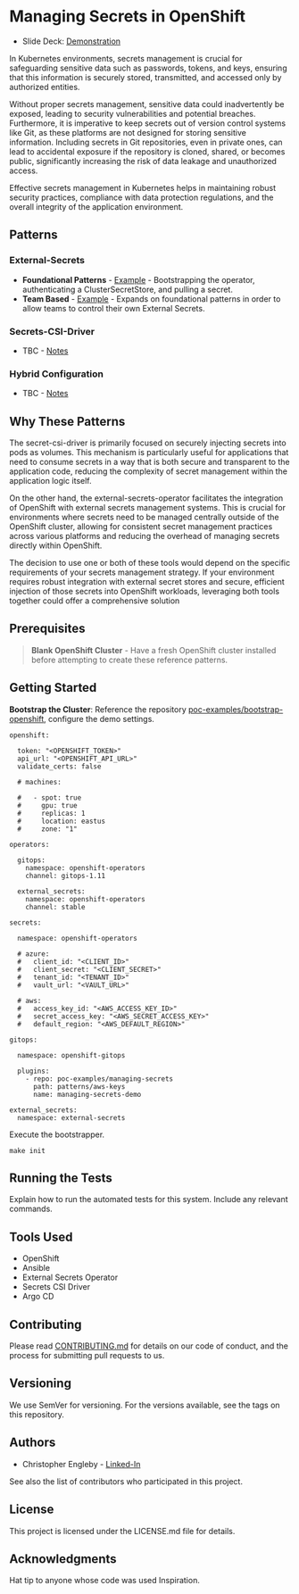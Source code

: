 # Managing Secrets in OpenShift

- Slide Deck: [Demonstration](https://docs.google.com/presentation/d/17zfCQTKKynqM6dPdprr5_7CHdMGJiaZQ_3Ft_Gqog5Q/view)
<!-- - Demonstration: [Teams Based External Secrets](https://www.youtube.com/) -->

In Kubernetes environments, secrets management is crucial for safeguarding sensitive data such as passwords, tokens, and keys, ensuring that this information is securely stored, transmitted, and accessed only by authorized entities. 

Without proper secrets management, sensitive data could inadvertently be exposed, leading to security vulnerabilities and potential breaches. Furthermore, it is imperative to keep secrets out of version control systems like Git, as these platforms are not designed for storing sensitive information. Including secrets in Git repositories, even in private ones, can lead to accidental exposure if the repository is cloned, shared, or becomes public, significantly increasing the risk of data leakage and unauthorized access. 

Effective secrets management in Kubernetes helps in maintaining robust security practices, compliance with data protection regulations, and the overall integrity of the application environment.

## Patterns

### External-Secrets

- **Foundational Patterns** - [Example](https://github.com/poc-examples/managing-secrets/tree/main/patterns/external-secrets/foundational) - Bootstrapping the operator, authenticating a ClusterSecretStore, and pulling a secret.
- **Team Based** - [Example](https://github.com/poc-examples/managing-secrets/tree/main/patterns/external-secrets/teams-based) - Expands on foundational patterns in order to allow teams to control their own External Secrets.

### Secrets-CSI-Driver
- TBC - [Notes](https://github.com/poc-examples/managing-secrets/tree/main/patterns/secrets-csi-driver)

### Hybrid Configuration
- TBC - [Notes](https://github.com/poc-examples/managing-secrets/tree/main/patterns/hybrid-configuration)

## Why These Patterns

The secret-csi-driver is primarily focused on securely injecting secrets into pods as volumes. This mechanism is particularly useful for applications that need to consume secrets in a way that is both secure and transparent to the application code, reducing the complexity of secret management within the application logic itself.

On the other hand, the external-secrets-operator facilitates the integration of OpenShift with external secrets management systems. This is crucial for environments where secrets need to be managed centrally outside of the OpenShift cluster, allowing for consistent secret management practices across various platforms and reducing the overhead of managing secrets directly within OpenShift.

The decision to use one or both of these tools would depend on the specific requirements of your secrets management strategy. If your environment requires robust integration with external secret stores and secure, efficient injection of those secrets into OpenShift workloads, leveraging both tools together could offer a comprehensive solution

## Prerequisites

> **Blank OpenShift Cluster** - Have a fresh OpenShift cluster installed before attempting to create these reference patterns.

## Getting Started

**Bootstrap the Cluster**: Reference the repository [poc-examples/bootstrap-openshift](https://github.com/poc-examples/bootstrap-openshift), configure the demo settings.


```
openshift:

  token: "<OPENSHIFT_TOKEN>"
  api_url: "<OPENSHIFT_API_URL>"
  validate_certs: false

  # machines:

  #   - spot: true
  #     gpu: true
  #     replicas: 1
  #     location: eastus
  #     zone: "1"

operators:

  gitops:
    namespace: openshift-operators
    channel: gitops-1.11

  external_secrets:
    namespace: openshift-operators
    channel: stable

secrets:

  namespace: openshift-operators

  # azure:
  #   client_id: "<CLIENT_ID>"
  #   client_secret: "<CLIENT_SECRET>"
  #   tenant_id: "<TENANT_ID>"
  #   vault_url: "<VAULT_URL>"

  # aws:
  #   access_key_id: "<AWS_ACCESS_KEY_ID>"
  #   secret_access_key: "<AWS_SECRET_ACCESS_KEY>"
  #   default_region: "<AWS_DEFAULT_REGION>"

gitops:

  namespace: openshift-gitops

  plugins:
    - repo: poc-examples/managing-secrets
      path: patterns/aws-keys
      name: managing-secrets-demo

external_secrets:
  namespace: external-secrets
```

Execute the bootstrapper.
```
make init
```

## Running the Tests

Explain how to run the automated tests for this system. Include any relevant commands.

## Tools Used

- OpenShift
- Ansible
- External Secrets Operator
- Secrets CSI Driver
- Argo CD

## Contributing

Please read [CONTRIBUTING.md](https://github.com/poc-examples/demo-repo-base/blob/main/CONTRIBUTING.md) for details on our code of conduct, and the process for submitting pull requests to us.

## Versioning

We use SemVer for versioning. For the versions available, see the tags on this repository.

## Authors

- Christopher Engleby - [Linked-In](https://www.linkedin.com/in/christopher-engleby-116a87aa/)

See also the list of contributors who participated in this project.

## License

This project is licensed under the LICENSE.md file for details.

## Acknowledgments

Hat tip to anyone whose code was used Inspiration.
